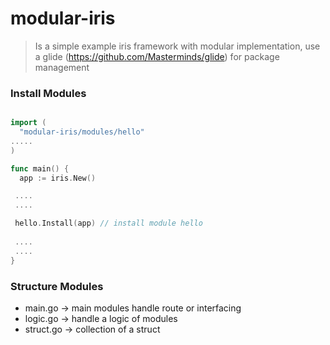 # modular-iris
> Is a simple example iris framework with modular implementation, use a glide (https://github.com/Masterminds/glide) for package management

### Install Modules
```go

import (
  "modular-iris/modules/hello"
.....
)

func main() {
  app := iris.New()

 ....
 ....

 hello.Install(app) // install module hello
 
 ....
 ....
}
```

### Structure Modules
- main.go -> main modules handle route or interfacing
- logic.go -> handle a logic of modules
- struct.go -> collection of a struct 
